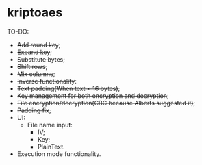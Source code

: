 # kriptoaes

TO-DO:
  - ~~Add round key~~;
  - ~~Expand key~~;
  - ~~Substitute bytes~~;
  - ~~Shift rows~~;
  - ~~Mix columns~~;
  - ~~Inverse functionality~~:
  - ~~Text padding(When text < 16 bytes)~~;
  - ~~Key management for both encryption and decryption~~;
  - ~~File encryption/decryption(CBC because Alberts suggested it)~~;
  - ~~Padding fix~~;
  - UI:
    - File name input:
      - IV;
      - Key;
      - PlainText.
  - Execution mode functionality.
